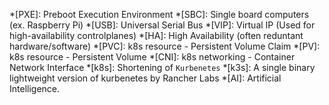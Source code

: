 *[PXE]: Preboot Execution Environment
*[SBC]: Single board computers (ex. Raspberry Pi)
*[USB]: Universal Serial Bus
*[VIP]: Virtual IP (Used for high-availability controlplanes)
*[HA]: High Availability (often reduntant hardware/software)
*[PVC]: k8s resource - Persistent Volume Claim
*[PV]: k8s resource - Persistent Volume
*[CNI]: k8s networking - Container Network Interface
*[k8s]: Shortening of `Kurbenetes`
*[k3s]: A single binary lightweight version of kurbenetes by Rancher Labs
*[AI]: Artificial Intelligence.
